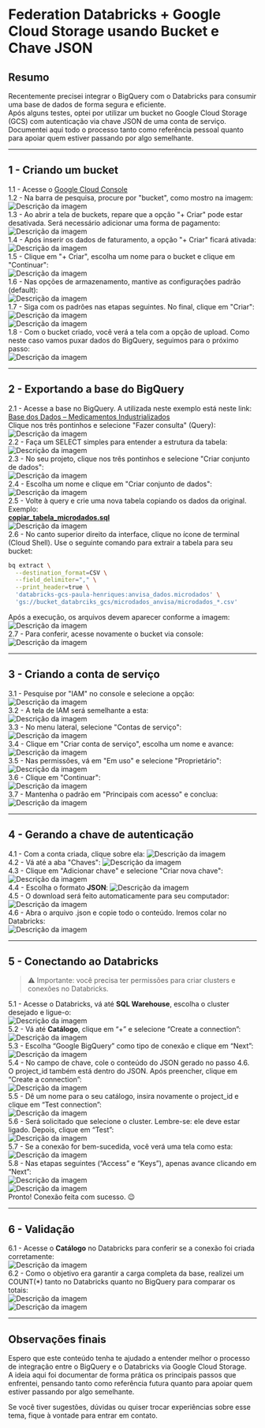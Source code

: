 # Federation Databricks + Google Cloud Storage usando Bucket e Chave JSON

## Resumo

Recentemente precisei integrar o BigQuery com o Databricks para consumir uma base de dados de forma segura e eficiente.  
Após alguns testes, optei por utilizar um bucket no Google Cloud Storage (GCS) com autenticação via chave JSON de uma conta de serviço.  
Documentei aqui todo o processo tanto como referência pessoal quanto para apoiar quem estiver passando por algo semelhante.

---

## 1 - Criando um bucket

1.1 - Acesse o [Google Cloud Console](https://console.cloud.google.com/?hl=pt-br)  
1.2 - Na barra de pesquisa, procure por "bucket", como mostro na imagem:  
![Descrição da imagem](imagens/img1.png)  
1.3 - Ao abrir a tela de buckets, repare que a opção "+ Criar" pode estar desativada. Será necessário adicionar uma forma de pagamento:  
![Descrição da imagem](imagens/img2.png)  
1.4 - Após inserir os dados de faturamento, a opção "+ Criar" ficará ativada:  
![Descrição da imagem](imagens/img3.png)  
1.5 - Clique em "+ Criar", escolha um nome para o bucket e clique em "Continuar":  
![Descrição da imagem](imagens/img4.png)  
1.6 - Nas opções de armazenamento, mantive as configurações padrão (default):  
![Descrição da imagem](imagens/img5.png)  
1.7 - Siga com os padrões nas etapas seguintes. No final, clique em "Criar":  
![Descrição da imagem](imagens/img6.png)  
![Descrição da imagem](imagens/img7.png)  
1.8 - Com o bucket criado, você verá a tela com a opção de upload. Como neste caso vamos puxar dados do BigQuery, seguimos para o próximo passo:  
![Descrição da imagem](imagens/img8.png)

---

## 2 - Exportando a base do BigQuery

2.1 - Acesse a base no BigQuery. A utilizada neste exemplo está neste link: [Base dos Dados – Medicamentos Industrializados](https://basedosdados.org/dataset/bd52ab08-9980-4831-a88c-a1ac5226ef27?table=26d8e34b-731c-4852-a838-f3f6409a07f6)  
Clique nos três pontinhos e selecione "Fazer consulta" (Query):  
![Descrição da imagem](imagens/img9.png)  
2.2 - Faça um SELECT simples para entender a estrutura da tabela:  
![Descrição da imagem](imagens/img10.png)  
2.3 - No seu projeto, clique nos três pontinhos e selecione "Criar conjunto de dados":  
![Descrição da imagem](imagens/img12.png)  
2.4 - Escolha um nome e clique em "Criar conjunto de dados":  
![Descrição da imagem](imagens/img13.png)  
2.5 - Volte à query e crie uma nova tabela copiando os dados da original. Exemplo:  
[**copiar_tabela_microdados.sql**](copiar_tabela_microdados.sql)  
![Descrição da imagem](imagens/img14.png)  
2.6 - No canto superior direito da interface, clique no ícone de terminal (Cloud Shell). Use o seguinte comando para extrair a tabela para seu bucket:

```bash
bq extract \
  --destination_format=CSV \
  --field_delimiter="," \
  --print_header=true \
  'databricks-gcs-paula-henriques:anvisa_dados.microdados' \
  'gs://bucket_databrciks_gcs/microdados_anvisa/microdados_*.csv'
```


Após a execução, os arquivos devem aparecer conforme a imagem:  
![Descrição da imagem](imagens/img15.png)  
2.7 - Para conferir, acesse novamente o bucket via console:  
![Descrição da imagem](imagens/img16.png)

---

## 3 - Criando a conta de serviço

3.1 - Pesquise por "IAM" no console e selecione a opção:  
![Descrição da imagem](imagens/img21.png)  
3.2 - A tela de IAM será semelhante a esta:  
![Descrição da imagem](imagens/img22.png)  
3.3 - No menu lateral, selecione "Contas de serviço":  
![Descrição da imagem](imagens/img23.png)  
3.4 - Clique em "Criar conta de serviço", escolha um nome e avance:  
![Descrição da imagem](imagens/img24.png)  
3.5 - Nas permissões, vá em "Em uso" e selecione "Proprietário":  
![Descrição da imagem](imagens/img25.png)  
3.6 - Clique em "Continuar":  
![Descrição da imagem](imagens/img26.png)  
3.7 - Mantenha o padrão em "Principais com acesso" e conclua:  
![Descrição da imagem](imagens/img27.png)

---

## 4 - Gerando a chave de autenticação

4.1 - Com a conta criada, clique sobre ela:
![Descrição da imagem](imagens/img28.png)  
4.2 - Vá até a aba "Chaves":
![Descrição da imagem](imagens/img29.png)  
4.3 - Clique em "Adicionar chave" e selecione "Criar nova chave":  
![Descrição da imagem](imagens/img31.png)  
4.4 - Escolha o formato **JSON**:
![Descrição da imagem](imagens/img32.png)  
4.5 - O download será feito automaticamente para seu computador:  
![Descrição da imagem](imagens/img33.png)  
4.6 - Abra o arquivo .json e copie todo o conteúdo. Iremos colar no Databricks:  
![Descrição da imagem](imagens/img34.png)

---

## 5 - Conectando ao Databricks

> ⚠️ Importante: você precisa ter permissões para criar clusters e conexões no Databricks.

5.1 - Acesse o Databricks, vá até **SQL Warehouse**, escolha o cluster desejado e ligue-o:  
![Descrição da imagem](imagens/img17.png)  
5.2 - Vá até **Catálogo**, clique em “+” e selecione “Create a connection”:  
![Descrição da imagem](imagens/img19.png)  
5.3 - Escolha “Google BigQuery” como tipo de conexão e clique em “Next”:  
![Descrição da imagem](imagens/img20.png)  
5.4 - No campo de chave, cole o conteúdo do JSON gerado no passo 4.6.  
O project_id também está dentro do JSON. Após preencher, clique em “Create a connection”:  
![Descrição da imagem](imagens/img35.png)  
5.5 - Dê um nome para o seu catálogo, insira novamente o project_id e clique em “Test connection”:  
![Descrição da imagem](imagens/img36.png)  
5.6 - Será solicitado que selecione o cluster. Lembre-se: ele deve estar ligado. Depois, clique em “Test”:  
![Descrição da imagem](imagens/img37.png)  
5.7 - Se a conexão for bem-sucedida, você verá uma tela como esta:  
![Descrição da imagem](imagens/img38.png)  
5.8 - Nas etapas seguintes (“Access” e “Keys”), apenas avance clicando em “Next”:  
![Descrição da imagem](imagens/img39.png)  
![Descrição da imagem](imagens/img40.png)  
Pronto! Conexão feita com sucesso. 😉

---

## 6 - Validação

6.1 - Acesse o **Catálogo** no Databricks para conferir se a conexão foi criada corretamente:  
![Descrição da imagem](imagens/img41.png)  
6.2 - Como o objetivo era garantir a carga completa da base, realizei um COUNT(*) tanto no Databricks quanto no BigQuery para comparar os totais:  
![Descrição da imagem](imagens/img42.png)  
![Descrição da imagem](imagens/img43.png)

---

## Observações finais

Espero que este conteúdo tenha te ajudado a entender melhor o processo de integração entre o BigQuery e o Databricks via Google Cloud Storage.  
A ideia aqui foi documentar de forma prática os principais passos que enfrentei, pensando tanto como referência futura quanto para apoiar quem estiver passando por algo semelhante.

Se você tiver sugestões, dúvidas ou quiser trocar experiências sobre esse tema, fique à vontade para entrar em contato.
